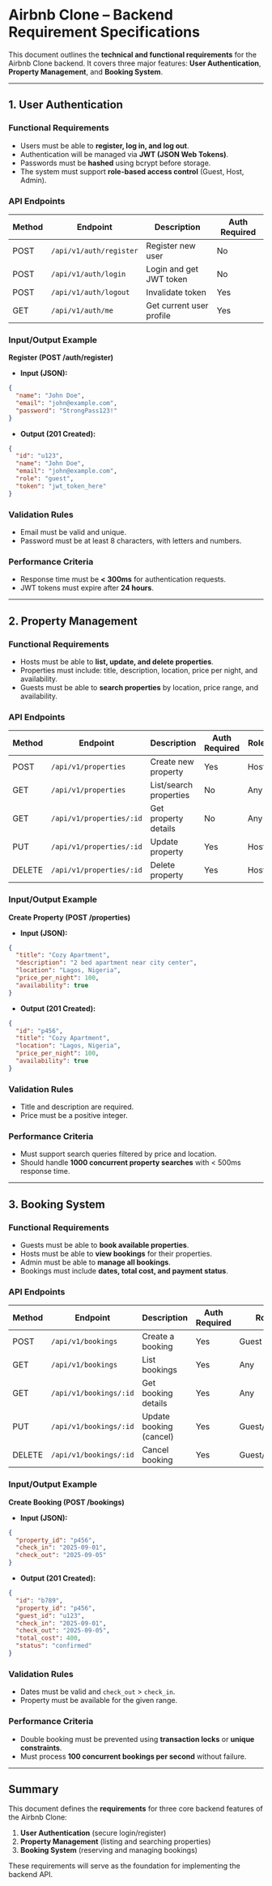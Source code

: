 # Airbnb Clone – Backend Requirement Specifications

This document outlines the **technical and functional requirements** for the Airbnb Clone backend. It covers three major features: **User Authentication**, **Property Management**, and **Booking System**.

---

## 1. User Authentication

### Functional Requirements
- Users must be able to **register, log in, and log out**.
- Authentication will be managed via **JWT (JSON Web Tokens)**.
- Passwords must be **hashed** using bcrypt before storage.
- The system must support **role-based access control** (Guest, Host, Admin).

### API Endpoints
| Method | Endpoint               | Description              | Auth Required |
|--------|------------------------|--------------------------|---------------|
| POST   | `/api/v1/auth/register` | Register new user       | No            |
| POST   | `/api/v1/auth/login`    | Login and get JWT token | No            |
| POST   | `/api/v1/auth/logout`   | Invalidate token        | Yes           |
| GET    | `/api/v1/auth/me`       | Get current user profile| Yes           |

### Input/Output Example
**Register (POST /auth/register)**
- **Input (JSON):**
```json
{
  "name": "John Doe",
  "email": "john@example.com",
  "password": "StrongPass123!"
}
```

- **Output (201 Created):**
```json
{
  "id": "u123",
  "name": "John Doe",
  "email": "john@example.com",
  "role": "guest",
  "token": "jwt_token_here"
}
```

### Validation Rules
- Email must be valid and unique.
- Password must be at least 8 characters, with letters and numbers.

### Performance Criteria
- Response time must be **< 300ms** for authentication requests.
- JWT tokens must expire after **24 hours**.

---

## 2. Property Management

### Functional Requirements
- Hosts must be able to **list, update, and delete properties**.
- Properties must include: title, description, location, price per night, and availability.
- Guests must be able to **search properties** by location, price range, and availability.

### API Endpoints
| Method | Endpoint                   | Description            | Auth Required | Role  |
|--------|----------------------------|------------------------|---------------|-------|
| POST   | `/api/v1/properties`       | Create new property    | Yes           | Host  |
| GET    | `/api/v1/properties`       | List/search properties | No            | Any   |
| GET    | `/api/v1/properties/:id`   | Get property details   | No            | Any   |
| PUT    | `/api/v1/properties/:id`   | Update property        | Yes           | Host  |
| DELETE | `/api/v1/properties/:id`   | Delete property        | Yes           | Host  |

### Input/Output Example
**Create Property (POST /properties)**
- **Input (JSON):**
```json
{
  "title": "Cozy Apartment",
  "description": "2 bed apartment near city center",
  "location": "Lagos, Nigeria",
  "price_per_night": 100,
  "availability": true
}
```

- **Output (201 Created):**
```json
{
  "id": "p456",
  "title": "Cozy Apartment",
  "location": "Lagos, Nigeria",
  "price_per_night": 100,
  "availability": true
}
```

### Validation Rules
- Title and description are required.
- Price must be a positive integer.

### Performance Criteria
- Must support search queries filtered by price and location.
- Should handle **1000 concurrent property searches** with < 500ms response time.

---

## 3. Booking System

### Functional Requirements
- Guests must be able to **book available properties**.
- Hosts must be able to **view bookings** for their properties.
- Admin must be able to **manage all bookings**.
- Bookings must include **dates, total cost, and payment status**.

### API Endpoints
| Method | Endpoint                 | Description              | Auth Required | Role   |
|--------|--------------------------|--------------------------|---------------|--------|
| POST   | `/api/v1/bookings`       | Create a booking         | Yes           | Guest  |
| GET    | `/api/v1/bookings`       | List bookings            | Yes           | Any    |
| GET    | `/api/v1/bookings/:id`   | Get booking details      | Yes           | Any    |
| PUT    | `/api/v1/bookings/:id`   | Update booking (cancel)  | Yes           | Guest/Admin |
| DELETE | `/api/v1/bookings/:id`   | Cancel booking           | Yes           | Guest/Admin |

### Input/Output Example
**Create Booking (POST /bookings)**
- **Input (JSON):**
```json
{
  "property_id": "p456",
  "check_in": "2025-09-01",
  "check_out": "2025-09-05"
}
```

- **Output (201 Created):**
```json
{
  "id": "b789",
  "property_id": "p456",
  "guest_id": "u123",
  "check_in": "2025-09-01",
  "check_out": "2025-09-05",
  "total_cost": 400,
  "status": "confirmed"
}
```

### Validation Rules
- Dates must be valid and `check_out` > `check_in`.
- Property must be available for the given range.

### Performance Criteria
- Double booking must be prevented using **transaction locks** or **unique constraints**.
- Must process **100 concurrent bookings per second** without failure.

---

## Summary

This document defines the **requirements** for three core backend features of the Airbnb Clone:
1. **User Authentication** (secure login/register)
2. **Property Management** (listing and searching properties)
3. **Booking System** (reserving and managing bookings)

These requirements will serve as the foundation for implementing the backend API.
